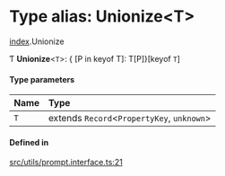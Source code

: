 # Type alias: Unionize<T\>

[index](../modules/index.md).Unionize

Ƭ **Unionize**<`T`\>: { [P in keyof T]: T[P]}[keyof `T`]

#### Type parameters

| Name | Type |
| :------ | :------ |
| `T` | extends `Record`<`PropertyKey`, `unknown`\> |

#### Defined in

[src/utils/prompt.interface.ts:21](https://github.com/cenk1cenk2/listr2/blob/3146341/src/utils/prompt.interface.ts#L21)

